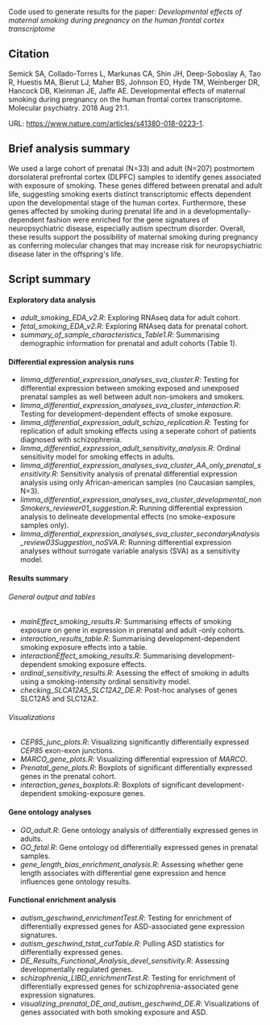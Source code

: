 Code used to generate results for the paper: *Developmental effects of maternal smoking during pregnancy on the human frontal cortex transcriptome*

## Citation
Semick SA, Collado-Torres L, Markunas CA, Shin JH, Deep-Soboslay A, Tao R, Huestis MA, Bierut LJ, Maher BS, Johnson EO, Hyde TM, Weinberger DR, Hancock DB, Kleinman JE, Jaffe AE. Developmental effects of maternal smoking during pregnancy on the human frontal cortex transcriptome. Molecular psychiatry. 2018 Aug 21:1.

URL: https://www.nature.com/articles/s41380-018-0223-1.

## Brief analysis summary
We used a large cohort of prenatal (N=33) and adult (N=207) postmortem dorsolateral prefrontal cortex (DLPFC) samples to identify genes associated with exposure of smoking. These genes differed between prenatal and adult life, suggesting smoking exerts distinct transcriptomic effects dependent upon the developmental stage of the human cortex. Furthermore, these genes affected by smoking during prenatal life and in a developmentally-dependent fashion were enriched for the gene signatures of neuropsychiatric disease, especially autism spectrum disorder. Overall, these results support the possibility of maternal smoking during pregnancy as conferring molecular changes that may increase risk for neuropsychiatric disease later in the offspring's life.

## Script summary

#### Exploratory data analysis
* *adult_smoking_EDA_v2.R*: Exploring RNAseq data for adult cohort.
* *fetal_smoking_EDA_v2.R*: Exploring RNAseq data for prenatal cohort.
* *summary_of_sample_characteristics_Table1.R*: Summarising demographic information for prenatal and adult cohorts (Table 1).

#### Differential expression analysis runs
* *limma_differential_expression_analyses_sva_cluster.R*: Testing for differential expression between smoking exposed and unexposed prenatal samples as well between adult non-smokers and smokers.
* *limma_differential_expression_analyses_sva_cluster_interaction.R*: Testing for development-dependent effects of smoke exposure.
* *limma_differential_expression_adult_schizo_replication.R*: Testing for replication of adult smoking effects using a seperate cohort of patients diagnosed with schizophrenia.
* *limma_differential_expression_adult_sensitivity_analysis.R*: Ordinal sensitivity model for smoking effects in adults.
* *limma_differential_expression_analyses_sva_cluster_AA_only_prenatal_sensitivity.R*: Sensitivity analysis of prenatal differential expression analysis using only African-american samples (no Caucasian samples, N=3).
* *limma_differential_expression_analyses_sva_cluster_developmental_nonSmokers_reviewer01_suggestion.R*: Running differential expression analysis to delineate developmental effects (no smoke-exposure samples only).
* *limma_differential_expression_analyses_sva_cluster_secondaryAnalysis_review03Suggestion_noSVA.R*: Running differential expression analyses without surrogate variable analysis (SVA) as a sensitivity model.

#### Results summary

###### General output and tables
* *mainEffect_smoking_results.R*: Summarising effects of smoking exposure on gene in expression in prenatal and adult -only cohorts.
* *interaction_results_table.R*: Summarising development-dependent smoking exposure effects into a table. 
* *interactionEffect_smoking_results.R*: Summarising development-dependent smoking exposure effects.
* *ordinal_sensitivity_results.R*: Asessing the effect of smoking in adults using a smoking-intensity ordinal sensitivity model.
* *checking_SLCA12A5_SLC12A2_DE.R*: Post-hoc analyses of genes SLC12A5 and SLC12A2.

###### Visualizations
* *CEP85_junc_plots.R*: Visualizing significantly differentially expressed *CEP85* exon-exon junctions.
* *MARCO_gene_plots.R*: Visualizing differential expression of *MARCO*.
* *Prenatal_gene_plots.R*: Boxplots of significant differentially expressed genes in the prenatal cohort.
* *interaction_genes_boxplots.R*: Boxplots of significant development-dependent smoking-exposure genes.

#### Gene ontology analyses
* *GO_adult.R*: Gene ontology analysis of differentially expressed genes in adults.
* *GO_fetal.R*: Gene ontology od differentially expressed genes in prenatal samples.
* *gene_length_bias_enrichment_analysis.R*: Assessing whether gene length associates with differential gene expression and hence influences gene ontology results.

#### Functional enrichment analysis
* *autism_geschwind_enrichmentTest.R*: Testing for enrichment of differentially expressed genes for ASD-associated gene expression signatures. 
* *autism_geschwind_tstat_cutTable.R*: Pulling ASD statistics for differentially expressed genes.
* *DE_Results_Functional_Analysis_devel_sensitivity.R*: Assessing developmentally regulated genes.
* *schizophrenia_LIBD_enrichmentTest.R*: Testing for enrichment of differentially expressed genes for schizophrenia-associated gene expression signatures.
* *visualizing_prenatal_DE_and_autism_geschwind_DE.R*: Visualizations of genes associated with both smoking exposure and ASD.